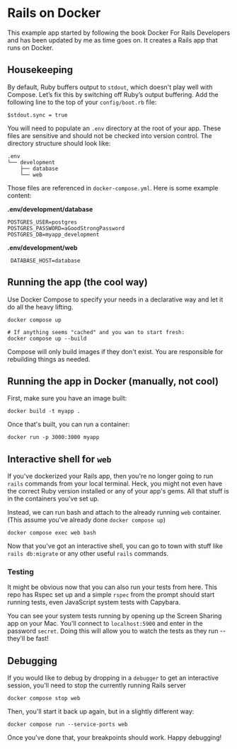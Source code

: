 # Rails on Docker

This example app started by following the book Docker For Rails Developers and has been updated by me as time goes on. It creates a Rails app that runs on Docker.

## Housekeeping

By default, Ruby buffers output to `stdout`, which doesn't play well with Compose. Let’s fix this by switching off Ruby’s output buffering. Add the following line to the top of your `config/boot.rb` file:

```
$stdout.sync = true
```

You will need to populate an `.env` directory at the root of your app. These files are sensitive and should not be checked into version control. The directory structure should look like:

```
.env
└── development
    ├── database
    └── web
```

Those files are referenced in `docker-compose.yml`. Here is some example content:

**.env/development/database**

```
POSTGRES_USER=postgres
POSTGRES_PASSWORD=aGoodStrongPassword
POSTGRES_DB=myapp_development
```

**.env/development/web**

```
 DATABASE_HOST=database
```

## Running the app (the cool way)

Use Docker Compose to specify your needs in a declarative way and let it do all the heavy lifting.

```shell
docker compose up

# If anything seems "cached" and you wan to start fresh:
docker compose up --build
```

Compose will only build images if they don't exist. You are responsible for rebuilding things as needed.

## Running the app in Docker (manually, not cool)

First, make sure you have an image built:

```shell
docker build -t myapp .
```

Once that's built, you can run a container:

```shell
docker run -p 3000:3000 myapp
```

## Interactive shell for `web`

If you've dockerized your Rails app, then you're no longer going to run `rails` commands from your local terminal. Heck, you might not even have the correct Ruby version installed or any of your app's gems. All that stuff is in the containers you've set up.

Instead, we can run bash and attach to the already running `web` container. (This assume you've already done `docker compose up`)

```shell
docker compose exec web bash
```

Now that you've got an interactive shell, you can go to town with stuff like `rails db:migrate` or any other useful `rails` commands.

### Testing

It might be obvious now that you can also run your tests from here. This repo has Rspec set up and a simple `rspec` from the prompt should start running tests, even JavaScript system tests with Capybara.

You can see your system tests running by opening up the Screen Sharing app on your Mac. You'll connect to `localhost:5900` and enter in the password `secret`. Doing this will allow you to watch the tests as they run -- they'll be fast!

## Debugging

If you would like to debug by dropping in a `debugger` to get an interactive session, you'll need to stop the currently running Rails server

```shell
docker compose stop web
```

Then, you'll start it back up again, but in a slightly different way:

```shell
docker compose run --service-ports web
```

Once you've done that, your breakpoints should work. Happy debugging!
